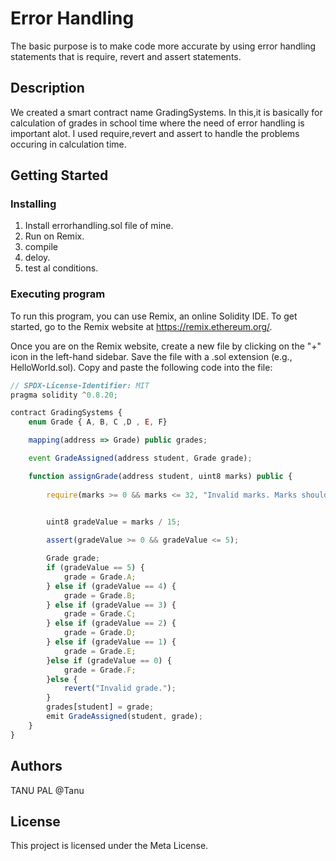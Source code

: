 # Error Handling

The basic purpose is to make code more accurate by using error handling statements that is require, revert and assert statements.

## Description

We created a smart contract name GradingSystems. In this,it is basically for calculation of grades in school time where the need of error handling is important alot. I used require,revert and assert to handle the problems occuring in calculation time.

## Getting Started

### Installing

1. Install errorhandling.sol file of mine.
2. Run on Remix.
3. compile
4. deloy.
5. test al conditions.

### Executing program

To run this program, you can use Remix, an online Solidity IDE. To get started, go to the Remix website at https://remix.ethereum.org/.

Once you are on the Remix website, create a new file by clicking on the "+" icon in the left-hand sidebar. Save the file with a .sol extension (e.g., HelloWorld.sol). Copy and paste the following code into the file:
```javascript
// SPDX-License-Identifier: MIT
pragma solidity ^0.8.20;

contract GradingSystems {
    enum Grade { A, B, C ,D , E, F}

    mapping(address => Grade) public grades;

    event GradeAssigned(address student, Grade grade);

    function assignGrade(address student, uint8 marks) public {
       
        require(marks >= 0 && marks <= 32, "Invalid marks. Marks should be between 0 and 32");

       
        uint8 gradeValue = marks / 15;  

        assert(gradeValue >= 0 && gradeValue <= 5);

        Grade grade;
        if (gradeValue == 5) {
            grade = Grade.A;
        } else if (gradeValue == 4) {
            grade = Grade.B;
        } else if (gradeValue == 3) {
            grade = Grade.C;
        } else if (gradeValue == 2) {
            grade = Grade.D;
        } else if (gradeValue == 1) {
            grade = Grade.E;
        }else if (gradeValue == 0) {
            grade = Grade.F;
        }else {
            revert("Invalid grade.");
        }
        grades[student] = grade;
        emit GradeAssigned(student, grade);
    }
}
```
## Authors

TANU PAL
@Tanu


## License

This project is licensed under the Meta License.
